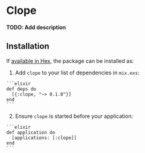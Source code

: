# Clope

**TODO: Add description**

## Installation

If [available in Hex](https://hex.pm/docs/publish), the package can be installed as:

  1. Add `clope` to your list of dependencies in `mix.exs`:

    ```elixir
    def deps do
      [{:clope, "~> 0.1.0"}]
    end
    ```

  2. Ensure `clope` is started before your application:

    ```elixir
    def application do
      [applications: [:clope]]
    end
    ```

